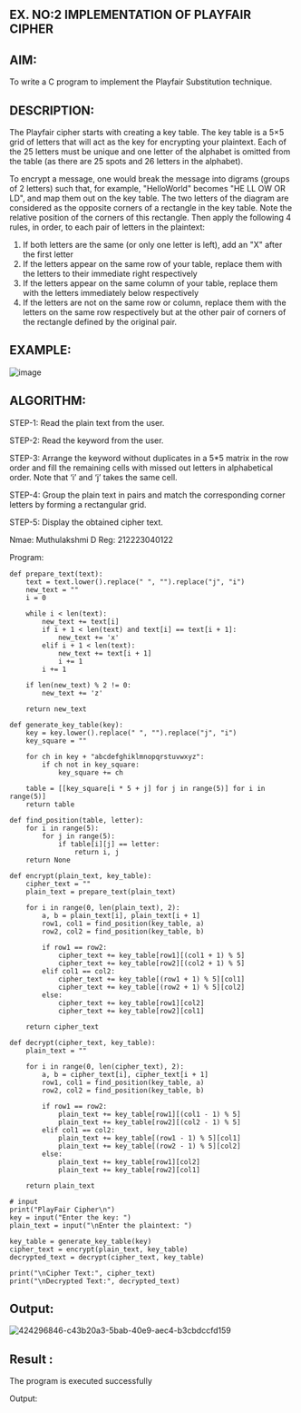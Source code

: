 ## EX. NO:2 IMPLEMENTATION OF PLAYFAIR CIPHER

 

## AIM:
 

 

To write a C program to implement the Playfair Substitution technique.

## DESCRIPTION:

The Playfair cipher starts with creating a key table. The key table is a 5×5 grid of letters that will act as the key for encrypting your plaintext. Each of the 25 letters must be unique and one letter of the alphabet is omitted from the table (as there are 25 spots and 26 letters in the alphabet).

To encrypt a message, one would break the message into digrams (groups of 2 letters) such that, for example, "HelloWorld" becomes "HE LL OW OR LD", and map them out on the key table. The two letters of the diagram are considered as the opposite corners of a rectangle in the key table. Note the relative position of the corners of this rectangle. Then apply the following 4 rules, in order, to each pair of letters in the plaintext:
1.	If both letters are the same (or only one letter is left), add an "X" after the first letter
2.	If the letters appear on the same row of your table, replace them with the letters to their immediate right respectively
3.	If the letters appear on the same column of your table, replace them with the letters immediately below respectively
4.	If the letters are not on the same row or column, replace them with the letters on the same row respectively but at the other pair of corners of the rectangle defined by the original pair.
## EXAMPLE:
![image](https://github.com/Hemamanigandan/EX-NO-2-/assets/149653568/e6858d4f-b122-42ba-acdb-db18ec2e9675)

 

## ALGORITHM:

STEP-1: Read the plain text from the user.

STEP-2: Read the keyword from the user.

STEP-3: Arrange the keyword without duplicates in a 5*5 matrix in the row order and fill the remaining cells with missed out letters in alphabetical order. Note that ‘i’ and ‘j’ takes the same cell.

STEP-4: Group the plain text in pairs and match the corresponding corner letters by forming a rectangular grid.

STEP-5: Display the obtained cipher text.

Nmae: Muthulakshmi D
Reg: 212223040122

Program:

```
def prepare_text(text):
    text = text.lower().replace(" ", "").replace("j", "i")
    new_text = ""
    i = 0

    while i < len(text):
        new_text += text[i]
        if i + 1 < len(text) and text[i] == text[i + 1]:
            new_text += 'x'  
        elif i + 1 < len(text):
            new_text += text[i + 1]
            i += 1
        i += 1

    if len(new_text) % 2 != 0:
        new_text += 'z'  

    return new_text

def generate_key_table(key):
    key = key.lower().replace(" ", "").replace("j", "i")
    key_square = ""

    for ch in key + "abcdefghiklmnopqrstuvwxyz":
        if ch not in key_square:
            key_square += ch

    table = [[key_square[i * 5 + j] for j in range(5)] for i in range(5)]
    return table

def find_position(table, letter):
    for i in range(5):
        for j in range(5):
            if table[i][j] == letter:
                return i, j
    return None

def encrypt(plain_text, key_table):
    cipher_text = ""
    plain_text = prepare_text(plain_text)

    for i in range(0, len(plain_text), 2):
        a, b = plain_text[i], plain_text[i + 1]
        row1, col1 = find_position(key_table, a)
        row2, col2 = find_position(key_table, b)

        if row1 == row2:  
            cipher_text += key_table[row1][(col1 + 1) % 5]
            cipher_text += key_table[row2][(col2 + 1) % 5]
        elif col1 == col2:  
            cipher_text += key_table[(row1 + 1) % 5][col1]
            cipher_text += key_table[(row2 + 1) % 5][col2]
        else:  
            cipher_text += key_table[row1][col2]
            cipher_text += key_table[row2][col1]

    return cipher_text

def decrypt(cipher_text, key_table):
    plain_text = ""

    for i in range(0, len(cipher_text), 2):
        a, b = cipher_text[i], cipher_text[i + 1]
        row1, col1 = find_position(key_table, a)
        row2, col2 = find_position(key_table, b)

        if row1 == row2:  
            plain_text += key_table[row1][(col1 - 1) % 5]
            plain_text += key_table[row2][(col2 - 1) % 5]
        elif col1 == col2:  
            plain_text += key_table[(row1 - 1) % 5][col1]
            plain_text += key_table[(row2 - 1) % 5][col2]
        else:  
            plain_text += key_table[row1][col2]
            plain_text += key_table[row2][col1]

    return plain_text

# input
print("PlayFair Cipher\n")
key = input("Enter the key: ")
plain_text = input("\nEnter the plaintext: ")

key_table = generate_key_table(key)
cipher_text = encrypt(plain_text, key_table)
decrypted_text = decrypt(cipher_text, key_table)

print("\nCipher Text:", cipher_text)
print("\nDecrypted Text:", decrypted_text)
```
## Output:

![424296846-c43b20a3-5bab-40e9-aec4-b3cbdccfd159](https://github.com/user-attachments/assets/5d68bc08-06c7-4922-8e07-fc16c1d756bb)


## Result :
   The program is executed successfully




Output:

